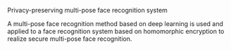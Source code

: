 Privacy-preserving multi-pose face recognition system

A multi-pose face recognition method based on deep learning is used and applied to a face recognition system based on homomorphic encryption to realize secure multi-pose face recognition.
